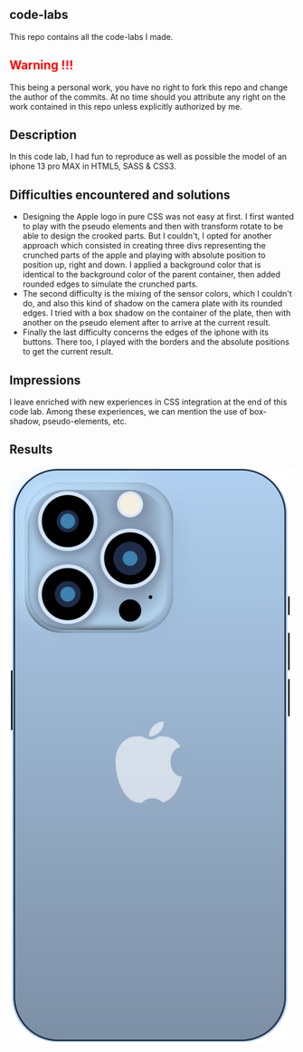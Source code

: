 ## code-labs
This repo contains all the code-labs I made.

## <span style="color:red">Warning !!!</span>
This being a personal work, you have no right to fork this repo and change the author of the commits.
At no time should you attribute any right on the work contained in this repo unless explicitly authorized by me.

## Description
In this code lab, I had fun to reproduce as well as possible the model of an iphone 13 pro MAX in HTML5, SASS & CSS3.

## Difficulties encountered and solutions
- Designing the Apple logo in pure CSS was not easy at first. I first wanted to play with the pseudo elements and then with transform rotate to be able to design the crooked parts.
But I couldn't, I opted for another approach which consisted in creating three divs representing the crunched parts of the apple and playing with absolute position to position up, right and down. I applied a background color that is identical to the background color of the parent container, then added rounded edges to simulate the crunched parts.
- The second difficulty is the mixing of the sensor colors, which I couldn't do, and also this kind of shadow on the camera plate with its rounded edges. I tried with a box shadow on the container of the plate, then with another on the pseudo element after to arrive at the current result.
- Finally the last difficulty concerns the edges of the iphone with its buttons. There too, I played with the borders and the absolute positions to get the current result.

## Impressions
I leave enriched with new experiences in CSS integration at the end of this code lab. Among these experiences, we can mention the use of box-shadow, pseudo-elements, etc.

## Results
![Iphone 13 pro max design with html, css and sass](/code-lab-1/screenshots/iphone-13-pro-max.png "Tiphone 13 pro max design with html, css and sass")